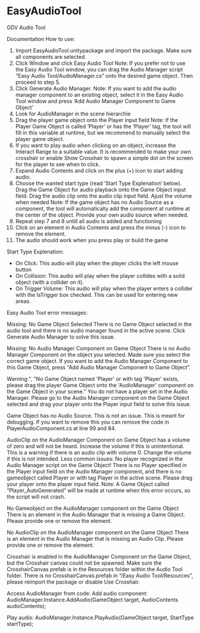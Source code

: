 # EasyAudioTool
GDV Audio Tool 


Documentation
How to use:
1.	Import EasyAudioTool.unitypackage and import the package. Make sure all components are selected.
2.	Click Window and click Easy Audio Tool
    Note: If you prefer not to use the Easy Audio Tool window, you can drag the Audio Manager script “Easy Audio Tool/AudioManager.cs” onto the desired game object. Then proceed to step 5.
3.	Click Generate Audio Manager. 
    Note: If you want to add the audio manager component to an existing object, select it in the Easy Audio Tool window and press ‘Add Audio Manager Component to Game Object’
4.	Look for AudioManager in the scene hierarchie
5.	Drag the player game object onto the Player input field
Note: If the Player Game Object is called ‘Player’ or has the ‘Player’ tag, the tool will fill in this variable at runtime, but we recommend to manually select the player game object.
6.	If you want to play audio when clicking on an object, increase the Interact Range to a suitable value. It is recommended to make your own crosshair or enable Show Crosshair to spawn a simple dot on the screen for the player to see when to click.  
7.	Expand Audio Contents and click on the plus (+) icon to start adding audio.  
8.	Choose the wanted start type (read ‘Start Type Explenation’ below).
    Drag the Game Object for audio playback onto the Game Object input field.
    Drag the audio clip onto the audio clip input field.
    Ajust the volume when needed
    Note: If the game object has no Audio Source as a component, the tool will automatically add the component at runtime at the center of the object. Provide your own audio source when needed.
9.	Repeat step 7 and 8 untill all audio is added and functioning 
10.	Click on an element in Audio Contents and press the minus (-) icon to remove the element.
11.	The audio should work when you press play or build the game

Start Type Explenation:
-	On Click: This audio will play when the player clicks the left mouse button 
-	On Collision: This audio will play when the player collides with a solid object (with a collider on it).
-	On Trigger Volume: This audio will play when the player enters a collider with the IsTrigger box checked. This can be used for entering new areas.










Easy Audio Tool error messages:

Missing: No Game Object Selected
There is no Game Object selected in the audio tool and there is no audio manager found in the active scene. Click Generate Audio Manager to solve this issue.

Missing: No Audio Manager Component on Game Object
There is no Audio Manager Component on the object you selected. Made sure you select the correct game object. If you want to add the Audio Manager Component to this Game Object, press “Add Audio Manager Component to Game Object”.

Warning:", "No Game Object named 'Player' or with tag 'Player' exists, please drag the player Game Object onto the 'AudioManager' component on the Game Object in your scene."
You do not have a player set in the Audio Manager. Please go to the Audio Manager component on the Game Object selected and drag your player onto the Player input field to solve this issue.

Game Object has no Audio Source.
This is not an issue. This is meant for debugging.
If you want to remove this you can remove the code in PlayerAudioComponent.cs at line 99 and 84.

AudioClip on the AudioManager Component on Game Object has a volume of zero and will not be heard. Increase the volume if this is unintentional.
This is a warning if there is an audio clip with volume 0. Change the volume if this is not intended.
Less common issues:
No player recognized in the Audio Manager script on the Game Object!
There is no Player specified in the Player input field on the Audio Manager component, and there is no gameobject called Player or with tag Player in the active scene. Please drag your player onto the player input field.
Note: A Game Object called “Player_AutoGenerated” will be made at runtime when this error occurs, so the script will not crash.

No Gameobject on the AudioManager component on the Game Object
There is an element in the Audio Manager that is missing a Game Object. Please provide one or remove the element.

No AudioClip on the AudioManager component on the Game Object
There is an element in the Audio Manager that is missing an Audio Clip. Please provide one or remove the element.

Crosshair is enabled in the AudioManager Component on the Game Object, but the Crosshair canvas could not be spawned. Make sure the CrosshairCanvas prefab is in the Resources folder within the Audio Tool folder.
There is no CrosshairCanvas.prefab in “/Easy Audio Tool/Resources”, please reimport the package or disable Use Crosshair.


Access AudioManager from code:
Add audio component:
AudioManager.Instance.AddAudio(GameObject target, AudioContents audioContents);

Play audio:
AudioManager.Instance.PlayAudio(GameObject target, StartType startType);
